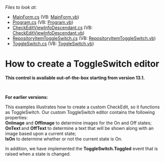 <!-- default file list -->
*Files to look at*:

* [MainForm.cs](./CS/WindowsApplication3/MainForm.cs) (VB: [MainForm.vb](./VB/WindowsApplication3/MainForm.vb))
* [Program.cs](./CS/WindowsApplication3/Program.cs) (VB: [Program.vb](./VB/WindowsApplication3/Program.vb))
* [CheckEditViewInfoDescendant.cs](./CS/WindowsApplication3/ToggleSwitch/CheckEditViewInfoDescendant.cs) (VB: [CheckEditViewInfoDescendant.vb](./VB/WindowsApplication3/ToggleSwitch/CheckEditViewInfoDescendant.vb))
* [RepositoryItemToggleSwitch.cs](./CS/WindowsApplication3/ToggleSwitch/RepositoryItemToggleSwitch.cs) (VB: [RepositoryItemToggleSwitch.vb](./VB/WindowsApplication3/ToggleSwitch/RepositoryItemToggleSwitch.vb))
* [ToggleSwitch.cs](./CS/WindowsApplication3/ToggleSwitch/ToggleSwitch.cs) (VB: [ToggleSwitch.vb](./VB/WindowsApplication3/ToggleSwitch/ToggleSwitch.vb))
<!-- default file list end -->
# How to create a ToggleSwitch editor


<p><strong>T</strong><strong>his </strong><strong>control </strong><strong>is available out-of-the-box starting from version 1</strong><strong>3</strong><strong>.</strong><strong>1</strong><strong>. </strong></p><br />
<p><strong>For earlier versions:</strong></p><p></p><p>This examples illustrates how to create a custom CheckEdit, so it functions as ToggleSwitch. Our custom ToggleSwitch editor contains the following properties: <br />
<strong>OnImage</strong> and <strong>OffImage</strong> to determine images for the On and Off states;<br />
<strong>OnText </strong>and <strong>OffText</strong> to determine a text that will be shown along with an image based upon a current state;<br />
<strong>IsOn</strong> to determine whether or not the current state is On.</p><p>In addition, we have implemented the <strong>ToggleSwitch.Toggled</strong> event that is raised when a state is changed. </p>

<br/>


